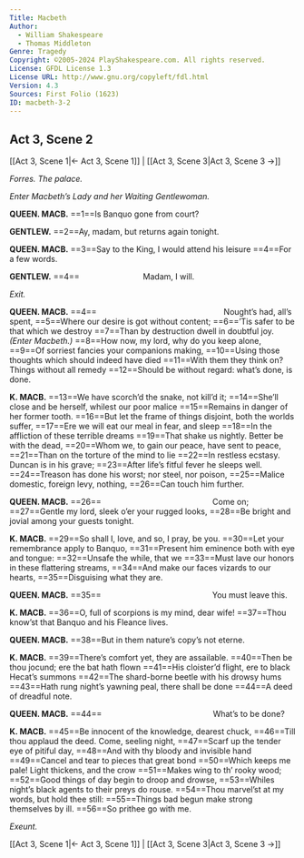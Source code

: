 ```yaml
---
Title: Macbeth
Author: 
  - William Shakespeare
  - Thomas Middleton
Genre: Tragedy
Copyright: ©2005-2024 PlayShakespeare.com. All rights reserved.
License: GFDL License 1.3
License URL: http://www.gnu.org/copyleft/fdl.html
Version: 4.3
Sources: First Folio (1623)
ID: macbeth-3-2
---
```


## Act 3, Scene 2
[[Act 3, Scene 1|← Act 3, Scene 1]] | [[Act 3, Scene 3|Act 3, Scene 3 →]]

*Forres. The palace.*

*Enter Macbeth’s Lady and her Waiting Gentlewoman.*

**QUEEN. MACB.**
==1==Is Banquo gone from court?

**GENTLEW.**
==2==Ay, madam, but returns again tonight.

**QUEEN. MACB.**
==3==Say to the King, I would attend his leisure
==4==For a few words.

**GENTLEW.**
==4==        Madam, I will.

*Exit.*

**QUEEN. MACB.**
==4==                Nought’s had, all’s spent,
==5==Where our desire is got without content;
==6==’Tis safer to be that which we destroy
==7==Than by destruction dwell in doubtful joy.
*(Enter Macbeth.)*
==8==How now, my lord, why do you keep alone,
==9==Of sorriest fancies your companions making,
==10==Using those thoughts which should indeed have died
==11==With them they think on? Things without all remedy
==12==Should be without regard: what’s done, is done.

**K. MACB.**
==13==We have scorch’d the snake, not kill’d it;
==14==She’ll close and be herself, whilest our poor malice
==15==Remains in danger of her former tooth.
==16==But let the frame of things disjoint, both the worlds suffer,
==17==Ere we will eat our meal in fear, and sleep
==18==In the affliction of these terrible dreams
==19==That shake us nightly. Better be with the dead,
==20==Whom we, to gain our peace, have sent to peace,
==21==Than on the torture of the mind to lie
==22==In restless ecstasy. Duncan is in his grave;
==23==After life’s fitful fever he sleeps well.
==24==Treason has done his worst; nor steel, nor poison,
==25==Malice domestic, foreign levy, nothing,
==26==Can touch him further.

**QUEEN. MACB.**
==26==              Come on;
==27==Gentle my lord, sleek o’er your rugged looks,
==28==Be bright and jovial among your guests tonight.

**K. MACB.**
==29==So shall I, love, and so, I pray, be you.
==30==Let your remembrance apply to Banquo,
==31==Present him eminence both with eye and tongue:
==32==Unsafe the while, that we
==33==Must lave our honors in these flattering streams,
==34==And make our faces vizards to our hearts,
==35==Disguising what they are.

**QUEEN. MACB.**
==35==              You must leave this.

**K. MACB.**
==36==O, full of scorpions is my mind, dear wife!
==37==Thou know’st that Banquo and his Fleance lives.

**QUEEN. MACB.**
==38==But in them nature’s copy’s not eterne.

**K. MACB.**
==39==There’s comfort yet, they are assailable.
==40==Then be thou jocund; ere the bat hath flown
==41==His cloister’d flight, ere to black Hecat’s summons
==42==The shard-borne beetle with his drowsy hums
==43==Hath rung night’s yawning peal, there shall be done
==44==A deed of dreadful note.

**QUEEN. MACB.**
==44==              What’s to be done?

**K. MACB.**
==45==Be innocent of the knowledge, dearest chuck,
==46==Till thou applaud the deed. Come, seeling night,
==47==Scarf up the tender eye of pitiful day,
==48==And with thy bloody and invisible hand
==49==Cancel and tear to pieces that great bond
==50==Which keeps me pale! Light thickens, and the crow
==51==Makes wing to th’ rooky wood;
==52==Good things of day begin to droop and drowse,
==53==Whiles night’s black agents to their preys do rouse.
==54==Thou marvel’st at my words, but hold thee still:
==55==Things bad begun make strong themselves by ill.
==56==So prithee go with me.

*Exeunt.*

[[Act 3, Scene 1|← Act 3, Scene 1]] | [[Act 3, Scene 3|Act 3, Scene 3 →]]